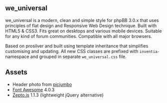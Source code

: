 we_universal
------------

we_universal is a modern, clean and simple style for phpBB 3.0.x that uses
principles of flat design and Responsive Web Design technique. Built with
HTML5 & CSS3. Fits great on desktops and various mobile devices. Suitable
for any kind of forum communities. Compatible with all major browsers.

Based on prosilver and built using template inheritance that simplifies
customising and updating. All new CSS classes are prefixed with `inventia-`
namespace and grouped in separate `we_universal.css` file.


Assets
------

* Header photo from [picjumbo](http://picjumbo.com)
* [Font Awesome](http://fortawesome.github.io/Font-Awesome/) 4.0.3
* [Zepto.js](http://zeptojs.com) 1.1.3 (lightweight jQuery alternative)
